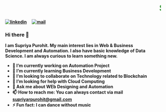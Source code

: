 <h1 style="color:green"><b><marquee>Supriya Purohit </marquee><b></h1>

[![linkedin](https://github.com/arpit-dwivedi/arpit-dwivedi.github.io/blob/master/assets/img/Webp.net-resizeimage.png)](https://www.linkedin.com/in/supriyarakeshpurohit/)&nbsp;&nbsp;&nbsp;&nbsp;
[![mail](https://github.com/arpit-dwivedi/arpit-dwivedi/blob/master/m1.png)](mailto:supriyarpurohit@gmail.com)
### Hi there 👋

I am Supriya Purohit. My main interest lies in Web & Business Development and Automation. I also have basic knowledge of Data Science. I am always curious to learn something new.





- 🔭 I’m currently working on Automation Project
- 🌱 I’m currently learning Business Development
- 👯 I’m looking to collaborate on Technology related to Blockchain
- 🤔 I’m looking for help with Cloud Computing
- 💬 Ask me about WEb Designing and Automation
- 📫 How to reach me: You can always contact via mail supriyarpurohit@gmail.com
- ⚡ Fun fact: I can dance without music

